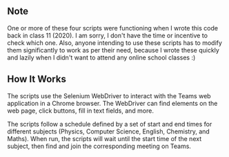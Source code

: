 ## Note
One or more of these four scripts were functioning when I wrote this code back in class 11 (2020). I am sorry, I don't have the time or incentive to check which one. Also, anyone intending to use these scripts has to modify them significantly to work as per their need, because I wrote these quickly and lazily when I didn't want to attend any online school classes :)

## How It Works
The scripts use the Selenium WebDriver to interact with the Teams web application in a Chrome browser. The WebDriver can find elements on the web page, click buttons, fill in text fields, and more.  

The scripts follow a schedule defined by a set of start and end times for different subjects (Physics, Computer Science, English, Chemistry, and Maths). When run, the scripts will wait until the start time of the next subject, then find and join the corresponding meeting on Teams.
